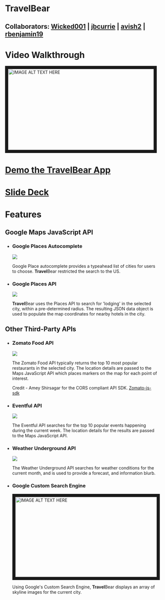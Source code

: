 # **Travel**Bear
## Collaborators: [Wicked001](https://github.com/Wicked001) | [jbcurrie](https://github.com/jbcurrie) | [avish2](https://github.com/avish2) | [rbenjamin19](https://github.com/rbenjamin19)

# Video Walkthrough

<a href="https://youtu.be/uBOm1EeXC44" target="_blank"><img src="https://media.giphy.com/media/3ohhwlhbsiiKdSMLTO/giphy.gif" 
alt="IMAGE ALT TEXT HERE" width="480" height="266" border="10" /></a>


# [Demo the **Travel**Bear App](https://jbcurrie.github.io/Travel_Bear/.)


# [Slide Deck](https://docs.google.com/presentation/d/1BlEvGMfdMj3Wbv4HbrHxUS5TOzqtNJKRUVNHrONgdjM/edit?usp=sharing)

# Features
## Google Maps JavaScript API

* ### Google Places Autocomplete

   ![](https://media.giphy.com/media/3ohhwh0F4cRsMQ7wRy/giphy.gif)

   Google Place autocomplete provides a typeahead list of cities for users to choose. **Travel**Bear restricted  the search to the US. 

* ### Google Places API

   ![](https://media.giphy.com/media/3o7aCV3jZwDjcCrnXi/giphy.gif)
   
   **Travel**Bear uses the Places API to search for 'lodging' in the selected city, within a pre-determined radius. The resulting JSON data object is used to populate the map coordinates for nearby hotels in the city. 

## Other Third-Party APIs
* ### Zomato Food API
   ![](https://media.giphy.com/media/l378pDl4Yy8AH8R56/giphy.gif)

   The Zomato Food API typically returns the top 10 most popular restaurants in the selected city. The location details are passed to the Maps JavaScript API which places markers on the map for each point of interest. 

   Credit - Amey Shirsagar for the CORS compliant API SDK. [Zomato-js-sdk](https://github.com/ameykshirsagar/zomato-js-sdk)

* ### Eventful API

   ![](https://media.giphy.com/media/3ov9jZPTxbFZise2Sk/giphy.gif)

   The Eventful API searches for the top 10 popular events happening during the current week. The location details for the results are passed to the Maps JavaScript API. 

* ### Weather Underground API

   ![](https://i.imgur.com/Z8xOzoi.png)

   The Weather Underground API searches for weather conditions for the current month, and is used to provide a forecast, and information blurb. 

* ### Google Custom Search Engine

   <img src="https://i.imgur.com/DLsNZlf.png" 
alt="IMAGE ALT TEXT HERE" width="466" height="263" border="10" />

   Using Google's Custom Search Engine, **Travel**Bear displays an array of skyline images for the current city. 
